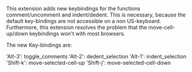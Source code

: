 This extension adds new keybindings for the functions comment/uncomment and indent/dedent. This is necessary, because the default key-bindings are not accessible on a non US-keyboard. Furthermore, this extension resolves the problem that the move-cell-up/down keybindings won't with most browsers.

The new Key-bindings are:

'Alt-3': toggle_comments
'Alt-2': dedent_selection
'Alt-1': indent_selection
'Shift-k': move-selected-cell-up
'Shift-j': move-selected-cell-down



